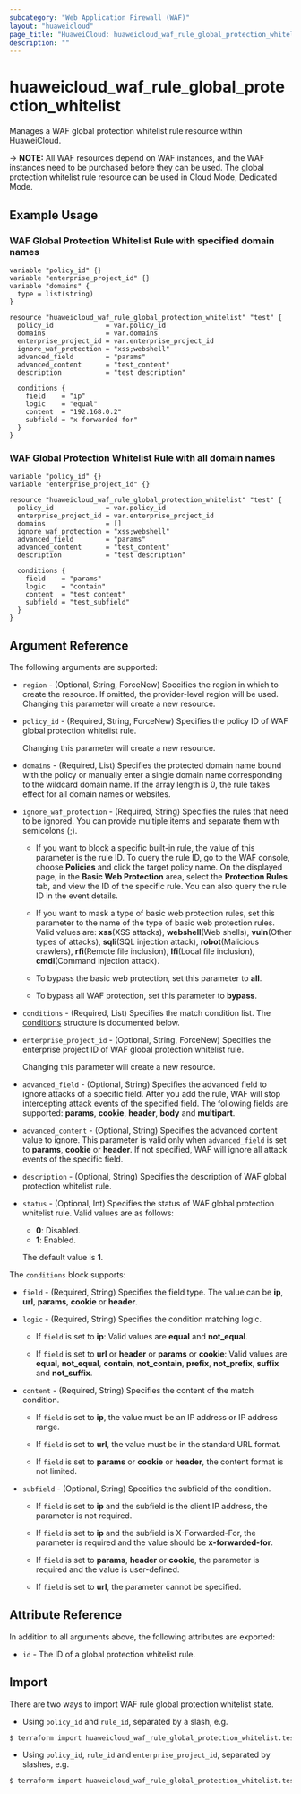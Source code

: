 ```yaml
---
subcategory: "Web Application Firewall (WAF)"
layout: "huaweicloud"
page_title: "HuaweiCloud: huaweicloud_waf_rule_global_protection_whitelist"
description: ""
---
```


# huaweicloud_waf_rule_global_protection_whitelist

Manages a WAF global protection whitelist rule resource within HuaweiCloud.

-> **NOTE:** All WAF resources depend on WAF instances, and the WAF instances need to be purchased before they can be
used. The global protection whitelist rule resource can be used in Cloud Mode, Dedicated Mode.

## Example Usage

### WAF Global Protection Whitelist Rule with specified domain names

```hcl
variable "policy_id" {}
variable "enterprise_project_id" {}
variable "domains" {
  type = list(string)
}

resource "huaweicloud_waf_rule_global_protection_whitelist" "test" {
  policy_id             = var.policy_id
  domains               = var.domains
  enterprise_project_id = var.enterprise_project_id
  ignore_waf_protection = "xss;webshell"
  advanced_field        = "params"
  advanced_content      = "test_content"
  description           = "test description"

  conditions {
    field    = "ip"
    logic    = "equal"
    content  = "192.168.0.2"
    subfield = "x-forwarded-for"
  }
}
```

### WAF Global Protection Whitelist Rule with all domain names

```hcl
variable "policy_id" {}
variable "enterprise_project_id" {}

resource "huaweicloud_waf_rule_global_protection_whitelist" "test" {
  policy_id             = var.policy_id
  enterprise_project_id = var.enterprise_project_id
  domains               = []
  ignore_waf_protection = "xss;webshell"
  advanced_field        = "params"
  advanced_content      = "test_content"
  description           = "test description"

  conditions {
    field    = "params"
    logic    = "contain"
    content  = "test content"
    subfield = "test_subfield"
  }
}
```

## Argument Reference

The following arguments are supported:

* `region` - (Optional, String, ForceNew) Specifies the region in which to create the resource.
  If omitted, the provider-level region will be used. Changing this parameter will create a new resource.

* `policy_id` - (Required, String, ForceNew) Specifies the policy ID of WAF global protection whitelist rule.

  Changing this parameter will create a new resource.

* `domains` - (Required, List) Specifies the protected domain name bound with the policy or manually enter a single
  domain name corresponding to the wildcard domain name.
  If the array length is 0, the rule takes effect for all domain names or websites.

* `ignore_waf_protection` - (Required, String) Specifies the rules that need to be ignored. You can provide multiple
  items and separate them with semicolons (;).

  + If you want to block a specific built-in rule, the value of this parameter is the rule ID.
  To query the rule ID, go to the WAF console, choose **Policies** and click the target policy name. On the displayed
  page, in the **Basic Web Protection** area, select the **Protection Rules** tab, and view the ID of the specific rule.
  You can also query the rule ID in the event details.

  + If you want to mask a type of basic web protection rules, set this parameter to the name of the type of basic web
  protection rules. Valid values are: **xss**(XSS attacks), **webshell**(Web shells), **vuln**(Other types of attacks),
  **sqli**(SQL injection attack), **robot**(Malicious crawlers), **rfi**(Remote file inclusion),
  **lfi**(Local file inclusion), **cmdi**(Command injection attack).

  + To bypass the basic web protection, set this parameter to **all**.

  + To bypass all WAF protection, set this parameter to **bypass**.

* `conditions` - (Required, List) Specifies the match condition list.
  The [conditions](#RuleGlobalProtectionWhitelist_conditions) structure is documented below.

* `enterprise_project_id` - (Optional, String, ForceNew) Specifies the enterprise project ID of WAF global protection
  whitelist rule.

  Changing this parameter will create a new resource.

* `advanced_field` - (Optional, String) Specifies the advanced field to ignore attacks of a specific field.
  After you add the rule, WAF will stop intercepting attack events of the specified field.
  The following fields are supported: **params**, **cookie**, **header**, **body** and **multipart**.

* `advanced_content` - (Optional, String) Specifies the advanced content value to ignore. This parameter is valid only
  when `advanced_field` is set to **params**, **cookie** or **header**.
  If not specified, WAF will ignore all attack events of the specific field.

* `description` - (Optional, String) Specifies the description of WAF global protection whitelist rule.

* `status` - (Optional, Int) Specifies the status of WAF global protection whitelist rule.
  Valid values are as follows:
  + **0**: Disabled.
  + **1**: Enabled.

  The default value is **1**.

<a name="RuleGlobalProtectionWhitelist_conditions"></a>
The `conditions` block supports:

* `field` - (Required, String) Specifies the field type. The value can be **ip**, **url**, **params**, **cookie**
  or **header**.

* `logic` - (Required, String) Specifies the condition matching logic.

  + If `field` is set to **ip**: Valid values are **equal** and **not_equal**.

  + If `field` is set to **url** or **header** or **params** or **cookie**: Valid values are **equal**, **not_equal**,
  **contain**, **not_contain**, **prefix**, **not_prefix**, **suffix** and **not_suffix**.

* `content` - (Required, String) Specifies the content of the match condition.

  + If `field` is set to **ip**, the value must be an IP address or IP address range.

  + If `field` is set to **url**, the value must be in the standard URL format.

  + If `field` is set to **params** or **cookie** or **header**, the content format is not limited.

* `subfield` - (Optional, String) Specifies the subfield of the condition.

  + If `field` is set to **ip** and the subfield is the client IP address, the parameter is not required.

  + If `field` is set to **ip** and the subfield is X-Forwarded-For, the parameter is required and the value should be
  **x-forwarded-for**.

  + If `field` is set to **params**, **header** or **cookie**, the parameter is required and the value is user-defined.

  + If `field` is set to **url**, the parameter cannot be specified.

## Attribute Reference

In addition to all arguments above, the following attributes are exported:

* `id` - The ID of a global protection whitelist rule.

## Import

There are two ways to import WAF rule global protection whitelist state.

* Using `policy_id` and `rule_id`, separated by a slash, e.g.

```bash
$ terraform import huaweicloud_waf_rule_global_protection_whitelist.test <policy_id>/<rule_id>
```

* Using `policy_id`, `rule_id` and `enterprise_project_id`, separated by slashes, e.g.

```bash
$ terraform import huaweicloud_waf_rule_global_protection_whitelist.test <policy_id>/<rule_id>/<enterprise_project_id>
```
